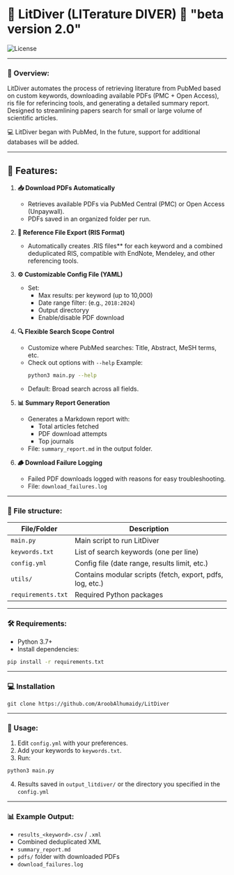 # 🤿  LitDiver (LITerature DIVER) 🤿  "beta version 2.0"
![License](https://img.shields.io/badge/license-MIT-blue)

---

### 📖 Overview:
LitDiver automates the process of retrieving literature from PubMed based on custom keywords, downloading available PDFs (PMC + Open Access), ris file for referincing tools, and generating a detailed summary report. Designed to streamlining papers search for small or large volume of scientific articles.

💻 LitDiver began with PubMed, In the future, support for additional databases will be added.

---
## 🚀 Features:
1. **📥 Download PDFs Automatically**  
   - Retrieves available PDFs via PubMed Central (PMC) or Open Access (Unpaywall).
   - PDFs saved in an organized folder per run.

2. **📑 Reference File Export (RIS Format)**  
   - Automatically creates .RIS files** for each keyword and a combined deduplicated RIS, compatible with EndNote, Mendeley, and other referencing tools.

3. **⚙️ Customizable Config File (YAML)**  
   - Set:
     - Max results: per keyword (up to 10,000)
     - Date range filter: (e.g., `2018:2024`)
     - Output directoryy
     - Enable/disable PDF download

4. **🔍 Flexible Search Scope Control**  
   - Customize where PubMed searches: Title, Abstract, MeSH terms, etc.
   - Check out options with `--help`
     Example:
     ```bash
     python3 main.py --help
     ```
   - Default: Broad search across all fields.

5. **📊 Summary Report Generation**  
   - Generates a Markdown report with:
     - Total articles fetched
     - PDF download attempts
     - Top journals
   - File: `summary_report.md` in the output folder.

6. **🪵 Download Failure Logging**  
   - Failed PDF downloads logged with reasons for easy troubleshooting.  
   - File: `download_failures.log`

---

### 📂 File structure:
| File/Folder         | Description                                |
|---------------------|--------------------------------------------|
| `main.py`           | Main script to run LitDiver                |
| `keywords.txt`      | List of search keywords (one per line)     |
| `config.yml`        | Config file (date range, results limit, etc.)   |
| `utils/`            | Contains modular scripts (fetch, export, pdfs, log, etc.) |
| `requirements.txt`  | Required Python packages                   |

---

### 🛠️ Requirements:
- Python 3.7+
- Install dependencies:
```bash
pip install -r requirements.txt
```

---
### 💻 Installation 
```
git clone https://github.com/AroobAlhumaidy/LitDiver
```
---
### 📑 Usage:
1. Edit `config.yml` with your preferences.
2. Add your keywords to `keywords.txt`.
3. Run:
```bash
python3 main.py
```
4. Results saved in `output_litdiver/` or the directory you specified in the `config.yml`

---

### 📊 Example Output:
- `results_<keyword>.csv` / `.xml` 
- Combined deduplicated XML
- `summary_report.md`
- `pdfs/` folder with downloaded PDFs
- `download_failures.log`